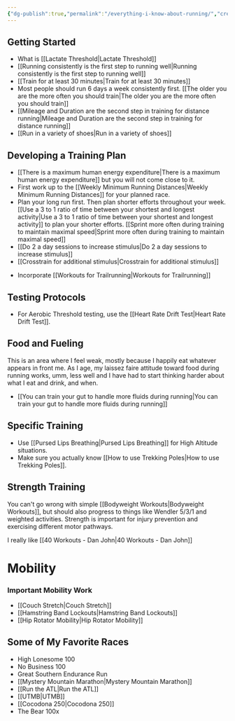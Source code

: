 ```yaml
---
{"dg-publish":true,"permalink":"/everything-i-know-about-running/","created":"2024-03-05T21:08:30.000-05:00","updated":"2024-08-25T08:42:28.073-04:00"}
---
```


## Getting Started
- What is [[Lactate Threshold\|Lactate Threshold]]
- [[Running consistently is the first step to running well\|Running consistently is the first step to running well]]
- [[Train for at least 30 minutes\|Train for at least 30 minutes]]
- Most people should run 6 days a week consistently first. [[The older you are the more often you should train\|The older you are the more often you should train]]
- [[Mileage and Duration are the second step in training for distance running\|Mileage and Duration are the second step in training for distance running]]
- [[Run in a variety of shoes\|Run in a variety of shoes]]

## Developing a Training Plan
- [[There is a maximum human energy expenditure\|There is a maximum human energy expenditure]] but you will not come close to it.
- First work up to the [[Weekly Minimum Running Distances\|Weekly Minimum Running Distances]] for your planned race.
- Plan your long run first. Then plan shorter efforts throughout your week. [[Use a 3 to 1 ratio of time between your shortest and longest activity\|Use a 3 to 1 ratio of time between your shortest and longest activity]] to plan your shorter efforts. [[Sprint more often during training to maintain maximal speed\|Sprint more often during training to maintain maximal speed]]
- [[Do 2 a day sessions to increase stimulus\|Do 2 a day sessions to increase stimulus]]
- [[Crosstrain for additional stimulus\|Crosstrain for additional stimulus]]
* Incorporate [[Workouts for Trailrunning\|Workouts for Trailrunning]]

## Testing Protocols
- For Aerobic Threshold testing, use the [[Heart Rate Drift Test\|Heart Rate Drift Test]].

## Food and Fueling

This is an area where I feel weak, mostly because I happily eat whatever appears in front me. As I age, my laissez faire attitude toward food during running works, umm, less well and I have had to start thinking harder about what I eat and drink, and when. 

- [[You can train your gut to handle more fluids during running\|You can train your gut to handle more fluids during running]]

## Specific Training
- Use [[Pursed Lips Breathing\|Pursed Lips Breathing]] for High Altitude situations.
- Make sure you actually know [[How to use Trekking Poles\|How to use Trekking Poles]].

## Strength Training

You can't go wrong with simple [[Bodyweight Workouts\|Bodyweight Workouts]], but should also progress to things like Wendler 5/3/1 and weighted activities. Strength is important for injury prevention and exercising different motor pathways.

I really like [[40 Workouts - Dan John\|40 Workouts - Dan John]]

# Mobility
### Important Mobility Work
- [[Couch Stretch\|Couch Stretch]]
- [[Hamstring Band Lockouts\|Hamstring Band Lockouts]]
- [[Hip Rotator Mobility\|Hip Rotator Mobility]]

## Some of My Favorite Races
- High Lonesome 100
- No Business 100
- Great Southern Endurance Run
- [[Mystery Mountain Marathon\|Mystery Mountain Marathon]]
- [[Run the ATL\|Run the ATL]]
- [[UTMB\|UTMB]]
- [[Cocodona 250\|Cocodona 250]]
- The Bear 100x